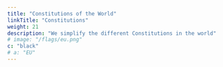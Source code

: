 ```yaml
---
title: "Constitutions of the World"
linkTitle: "Constitutions"
weight: 21
description: "We simplify the different Constitutions in the world"
# image: "/flags/eu.png"
c: "black"
# a: "EU"
---
```

